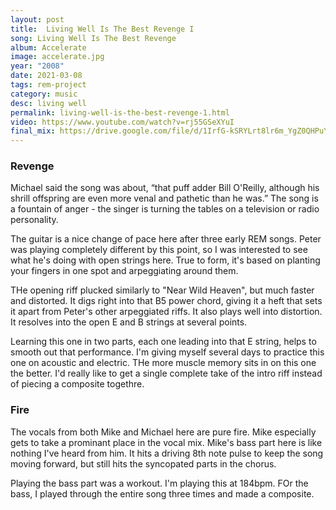 ```yaml
---
layout: post
title:  Living Well Is The Best Revenge I
song: Living Well Is The Best Revenge
album: Accelerate
image: accelerate.jpg
year: "2008"
date: 2021-03-08
tags: rem-project
category: music
desc: living well
permalink: living-well-is-the-best-revenge-1.html
video: https://www.youtube.com/watch?v=rj55GSeXYuI
final_mix: https://drive.google.com/file/d/1IrfG-kSRYLrt8lr6m_YgZ0QHPuYaRz3g/view?usp=sharing
---
```


### Revenge
Michael said the song was about, “that puff adder Bill O'Reilly, although his shrill offspring are even more venal and pathetic than he was.”  The song is a fountain of anger - the singer is turning the tables on a television or radio personality. 

The guitar is a nice change of pace here after three early REM songs. Peter was playing completely different by this point, so I was interested to see what he's doing with open strings here. True to form, it's based on planting your fingers in one spot and arpeggiating around them.

THe opening riff plucked similarly to "Near Wild Heaven", but much faster and distorted. It digs right into that B5 power chord, giving it a heft that sets it apart from Peter's other arpeggiated riffs. It also plays well into distortion. It resolves into the open E and B strings at several points.

Learning this one in two parts, each one leading into that E string, helps to smooth out that performance. I'm giving myself several days to practice this one on acoustic and electric. THe more muscle memory sits in on this one the better. I'd really like to get a single complete take of the intro riff instead of piecing a composite togethre.

### Fire
The vocals from both Mike and Michael here are pure fire. Mike especially gets to take a prominant place in the vocal mix. Mike's bass part here is like nothing I've heard from him. It hits a driving 8th note pulse to keep the song moving forward, but still hits the syncopated parts in the chorus.

Playing the bass part was a workout. I'm playing this at 184bpm. FOr the bass, I played through the entire song three times and made a composite.
